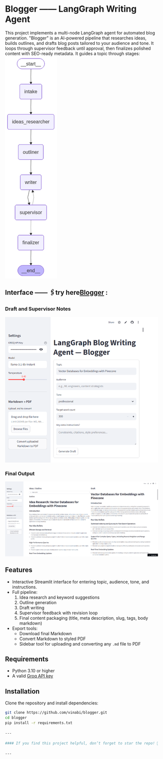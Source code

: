 # Blogger —— LangGraph Writing Agent

This project implements a multi-node LangGraph agent for automated blog generation. "Blogger" is an AI-powered pipeline that researches ideas, builds outlines, and drafts blog posts tailored to your audience and tone. It loops through supervisor feedback until approval, then finalizes polished content with SEO-ready metadata.
It guides a topic through stages: 
![Workflow](images/pipeline.png)

## Interface —— 🖇️try here[Blogger](https://bloggraph.streamlit.app/)  : 

### Draft and Supervisor Notes  
![Draft and Supervisor Notes](images/ui1.png)

### Final Output  
![Final Output](images/ui2.png)

## Features

- Interactive Streamlit interface for entering topic, audience, tone, and instructions.  
- Full pipeline:  
  1. Idea research and keyword suggestions  
  2. Outline generation  
  3. Draft writing  
  4. Supervisor feedback with revision loop  
  5. Final content packaging (title, meta description, slug, tags, body markdown)  
- Export tools:  
  - Download final Markdown  
  - Convert Markdown to styled PDF  
  - Sidebar tool for uploading and converting any `.md` file to PDF  

## Requirements

- Python 3.10 or higher  
- A valid [Groq API key](https://console.groq.com/)  

## Installation

Clone the repository and install dependencies:

```bash
git clone https://github.com/vinabi/blogger.git
cd blogger
pip install -r requirements.txt

---

#### If you find this project helpful, don’t forget to star the repo! 🎀✨

---

